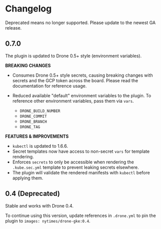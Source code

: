# Changelog

Deprecated means no longer supported.
Please update to the newest GA release.

## 0.7.0

The plugin is updated to Drone 0.5+ style (environment variables).

**BREAKING CHANGES**

- Consumes Drone 0.5+ style secrets, causing breaking changes with secrets and the GCP token across the board.
Please read the documentation for reference usage.

- Reduced available "default" environment variables to the plugin.
To reference other environment variables, pass them via `vars`.
  - `DRONE_BUILD_NUMBER`
  - `DRONE_COMMIT`
  - `DRONE_BRANCH`
  - `DRONE_TAG`

**FEATURES & IMPROVEMENTS**

- `kubectl` is updated to 1.6.6.
- Secret templates now have access to non-secret `vars` for template rendering.
- Enforces `secrets` to only be accessible when rendering the `.kube.sec.yml` template to prevent leaking secrets elsewhere.
- The plugin will validate the rendered manifests with `kubectl` before applying them.

## 0.4 (Deprecated)

Stable and works with Drone 0.4.

To continue using this version, update references in `.drone.yml` to pin the plugin to `images: nytimes/drone-gke:0.4`.
